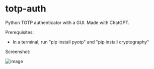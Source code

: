 # totp-auth
Python TOTP authenticator with a GUI. Made with ChatGPT.

Prerequisites:

* In a terminal, run "pip install pyotp" and "pip install cryptography"

Screenshot:

![image](https://github.com/user-attachments/assets/2242d1a2-4480-485d-acd9-9446b697259d)
